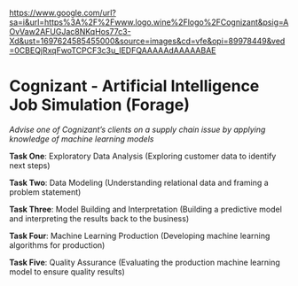https://www.google.com/url?sa=i&url=https%3A%2F%2Fwww.logo.wine%2Flogo%2FCognizant&psig=AOvVaw2AFUGJac8NKqHos77c3-Xd&ust=1697624585455000&source=images&cd=vfe&opi=89978449&ved=0CBEQjRxqFwoTCPCF3c3u_IEDFQAAAAAdAAAAABAE
# Cognizant - Artificial Intelligence Job Simulation (Forage)
*Advise one of Cognizant’s clients on a supply chain issue by applying knowledge of machine learning models*

**Task One**: Exploratory Data Analysis (Exploring customer data to identify next steps)<br>

**Task Two**: Data Modeling (Understanding relational data and framing a problem statement)<br>

**Task Three**: Model Building and Interpretation (Building a predictive model and interpreting the results back to the business)<br>

**Task Four**: Machine Learning Production (Developing machine learning algorithms for production)<br>

**Task Five**: Quality Assurance (Evaluating the production machine learning model to ensure quality results)<br>
